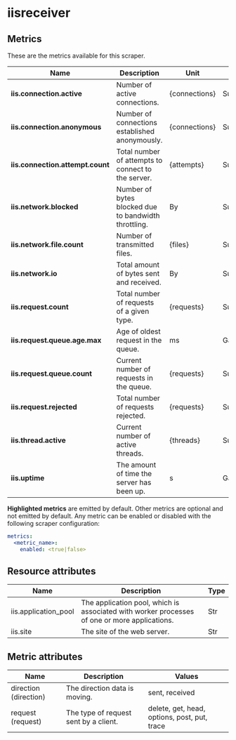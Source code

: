 [comment]: <> (Code generated by mdatagen. DO NOT EDIT.)

# iisreceiver

## Metrics

These are the metrics available for this scraper.

| Name | Description | Unit | Type | Attributes |
| ---- | ----------- | ---- | ---- | ---------- |
| **iis.connection.active** | Number of active connections. | {connections} | Sum(Int) | <ul> </ul> |
| **iis.connection.anonymous** | Number of connections established anonymously. | {connections} | Sum(Int) | <ul> </ul> |
| **iis.connection.attempt.count** | Total number of attempts to connect to the server. | {attempts} | Sum(Int) | <ul> </ul> |
| **iis.network.blocked** | Number of bytes blocked due to bandwidth throttling. | By | Sum(Int) | <ul> </ul> |
| **iis.network.file.count** | Number of transmitted files. | {files} | Sum(Int) | <ul> <li>direction</li> </ul> |
| **iis.network.io** | Total amount of bytes sent and received. | By | Sum(Int) | <ul> <li>direction</li> </ul> |
| **iis.request.count** | Total number of requests of a given type. | {requests} | Sum(Int) | <ul> <li>request</li> </ul> |
| **iis.request.queue.age.max** | Age of oldest request in the queue. | ms | Gauge(Int) | <ul> </ul> |
| **iis.request.queue.count** | Current number of requests in the queue. | {requests} | Sum(Int) | <ul> </ul> |
| **iis.request.rejected** | Total number of requests rejected. | {requests} | Sum(Int) | <ul> </ul> |
| **iis.thread.active** | Current number of active threads. | {threads} | Sum(Int) | <ul> </ul> |
| **iis.uptime** | The amount of time the server has been up. | s | Gauge(Int) | <ul> </ul> |

**Highlighted metrics** are emitted by default. Other metrics are optional and not emitted by default.
Any metric can be enabled or disabled with the following scraper configuration:

```yaml
metrics:
  <metric_name>:
    enabled: <true|false>
```

## Resource attributes

| Name | Description | Type |
| ---- | ----------- | ---- |
| iis.application_pool | The application pool, which is associated with worker processes of one or more applications. | Str |
| iis.site | The site of the web server. | Str |

## Metric attributes

| Name | Description | Values |
| ---- | ----------- | ------ |
| direction (direction) | The direction data is moving. | sent, received |
| request (request) | The type of request sent by a client. | delete, get, head, options, post, put, trace |
